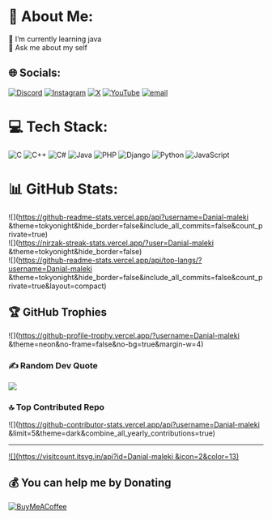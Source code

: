 # 💫 About Me:
🌱 I’m currently learning java<br>💬 Ask me about my self 


## 🌐 Socials:
[![Discord](https://img.shields.io/badge/Discord-%237289DA.svg?logo=discord&logoColor=white)](https://discord.gg/https://discord.gg/AR639T3H) [![Instagram](https://img.shields.io/badge/Instagram-%23E4405F.svg?logo=Instagram&logoColor=white)](https://instagram.com/danialversion ) [![X](https://img.shields.io/badge/X-black.svg?logo=X&logoColor=white)](https://x.com/amg_danial) [![YouTube](https://img.shields.io/badge/YouTube-%23FF0000.svg?logo=YouTube&logoColor=white)](https://youtube.com/@@Persianprogramer) [![email](https://img.shields.io/badge/Email-D14836?logo=gmail&logoColor=white)](mailto:danialamg64@gmail.com) 

# 💻 Tech Stack:
![C](https://img.shields.io/badge/c-%2300599C.svg?style=for-the-badge&logo=c&logoColor=white) ![C++](https://img.shields.io/badge/c++-%2300599C.svg?style=for-the-badge&logo=c%2B%2B&logoColor=white) ![C#](https://img.shields.io/badge/c%23-%23239120.svg?style=for-the-badge&logo=csharp&logoColor=white) ![Java](https://img.shields.io/badge/java-%23ED8B00.svg?style=for-the-badge&logo=openjdk&logoColor=white) ![PHP](https://img.shields.io/badge/php-%23777BB4.svg?style=for-the-badge&logo=php&logoColor=white) ![Django](https://img.shields.io/badge/django-%23092E20.svg?style=for-the-badge&logo=django&logoColor=white) ![Python](https://img.shields.io/badge/python-3670A0?style=for-the-badge&logo=python&logoColor=ffdd54) ![JavaScript](https://img.shields.io/badge/javascript-%23323330.svg?style=for-the-badge&logo=javascript&logoColor=%23F7DF1E)
# 📊 GitHub Stats:
![](https://github-readme-stats.vercel.app/api?username=Danial-maleki &theme=tokyonight&hide_border=false&include_all_commits=false&count_private=true)<br/>
![](https://nirzak-streak-stats.vercel.app/?user=Danial-maleki &theme=tokyonight&hide_border=false)<br/>
![](https://github-readme-stats.vercel.app/api/top-langs/?username=Danial-maleki &theme=tokyonight&hide_border=false&include_all_commits=false&count_private=true&layout=compact)

## 🏆 GitHub Trophies
![](https://github-profile-trophy.vercel.app/?username=Danial-maleki &theme=neon&no-frame=false&no-bg=true&margin-w=4)

### ✍️ Random Dev Quote
![](https://quotes-github-readme.vercel.app/api?type=horizontal&theme=light)

### 🔝 Top Contributed Repo
![](https://github-contributor-stats.vercel.app/api?username=Danial-maleki &limit=5&theme=dark&combine_all_yearly_contributions=true)

---
[![](https://visitcount.itsvg.in/api?id=Danial-maleki &icon=2&color=13)](https://visitcount.itsvg.in)

  ## 💰 You can help me by Donating
  [![BuyMeACoffee](https://img.shields.io/badge/Buy%20Me%20a%20Coffee-ffdd00?style=for-the-badge&logo=buy-me-a-coffee&logoColor=black)](https://buymeacoffee.com/buymeacoffee.com/danialprogrammer) 

  
<!-- Proudly created with GPRM ( https://gprm.itsvg.in ) -->